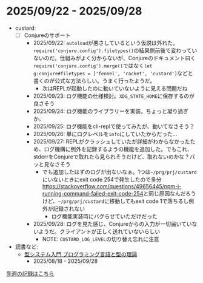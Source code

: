 # 2025/09/22 - 2025/09/28

- custard:
    - [ ] Conjureのサポート
        - 2025/09/22: `autoload`が悪さしているという仮説は外れた。`require('conjure.config').filetypes()`の結果側前後で変わっていないのだ。仕組みがよく分からないが、Conjureのドキュメント曰く`require('conjure.config').merge()`ではなく`let g:conjure#filetypes = ['fennel', 'racket', 'custard']`などと書くのが公式な方法らしい。うまく行ったようだ。
            - 次はREPLが起動したのに動いていないように見える問題だね
        - 2025/09/23: ログ機能の仕様検討。`XDG_STATE_HOME`に保存するのが良さそう
        - 2025/09/24: ログ機能のライブラリーを実装。ちょっと凝り過ぎか。
        - 2025/09/25: ログ機能をcli-replで使ってみたが、動いてなさそう？
        - 2025/09/26: 単にログレベルを`info`にしていたからだった...
        - 2025/09/27: REPLがクラッシュしていたが詳細がわからなかったため、ログ機構に例外を記録するようの機能を追加した。でもこれ、stderrをConjureで取れたら見られそうだけど、取れないのかな？パッと見なさそう
            - でも追加したはずのログが出ないなぁ。1つは`~/prg/prj/custard`にいないときにexit code 254で発生したので多分<https://stackoverflow.com/questions/49656445/npm-i-running-command-failed-exit-code-254>と同じ原因なんだろうけど、`~/prg/prj/custard`に移動してもexit code 1で落ちるし例外が記録されない
                - ログ機能実装時にバグらせていただけだった
        - 2025/09/28: ログを見た感じ、Conjureからの入力が一切届いていないようだ。クライアントが正しく送れていないらしい
            - NOTE: `CUSTARD_LOG_LEVEL`の切り替え忘れに注意
- 読書など:
    - [型システム入門 プログラミング言語と型の理論](https://www.ohmsha.co.jp/book/9784274069116/)
        - 2025/08/18 - 2025/09/28

[先週の記録はこちら](https://github.com/igrep/daily-commits/blob/5a33331e309aab9305a0a55e7130f0998814dd24/yesterday.md)
